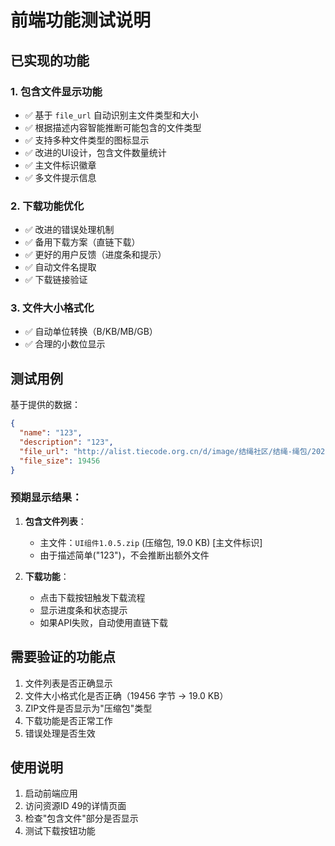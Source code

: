 # 前端功能测试说明

## 已实现的功能

### 1. 包含文件显示功能
- ✅ 基于 `file_url` 自动识别主文件类型和大小
- ✅ 根据描述内容智能推断可能包含的文件类型
- ✅ 支持多种文件类型的图标显示
- ✅ 改进的UI设计，包含文件数量统计
- ✅ 主文件标识徽章
- ✅ 多文件提示信息

### 2. 下载功能优化
- ✅ 改进的错误处理机制
- ✅ 备用下载方案（直链下载）
- ✅ 更好的用户反馈（进度条和提示）
- ✅ 自动文件名提取
- ✅ 下载链接验证

### 3. 文件大小格式化
- ✅ 自动单位转换（B/KB/MB/GB）
- ✅ 合理的小数位显示

## 测试用例

基于提供的数据：
```json
{
  "name": "123",
  "description": "123",
  "file_url": "http://alist.tiecode.org.cn/d/image/结绳社区/结绳-绳包/2025-08/2228111c6c6a_c8c573853c36_UI组件1.0.5.zip",
  "file_size": 19456
}
```

### 预期显示结果：
1. **包含文件列表**：
   - 主文件：`UI组件1.0.5.zip` (压缩包, 19.0 KB) [主文件标识]
   - 由于描述简单("123")，不会推断出额外文件

2. **下载功能**：
   - 点击下载按钮触发下载流程
   - 显示进度条和状态提示
   - 如果API失败，自动使用直链下载

## 需要验证的功能点

1. 文件列表是否正确显示
2. 文件大小格式化是否正确（19456 字节 → 19.0 KB）
3. ZIP文件是否显示为"压缩包"类型
4. 下载功能是否正常工作
5. 错误处理是否生效

## 使用说明

1. 启动前端应用
2. 访问资源ID 49的详情页面
3. 检查"包含文件"部分是否显示
4. 测试下载按钮功能 